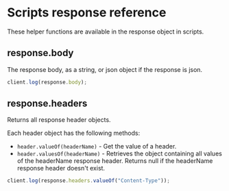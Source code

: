 # Scripts response reference

These helper functions are available in the response object in scripts.

## response.body

The response body, as a string, or json object if the response is json.

```javascript
client.log(response.body);
```

## response.headers

Returns all response header objects.

Each header object has the following methods:

- `header.valueOf(headerName)` - Get the value of a header.
- `header.valuesOf(headerName)` - Retrieves the object containing all values of the headerName response header. Returns null if the headerName response header doesn't exist.

```javascript
client.log(response.headers.valueOf("Content-Type"));
```

